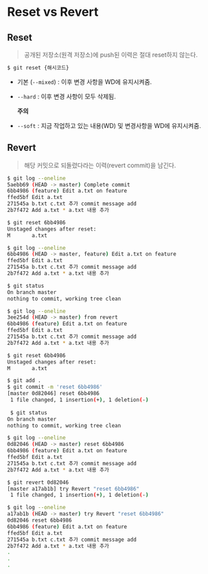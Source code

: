 # Reset vs Revert

## Reset

> 공개된 저장소(원격 저장소)에 push된 이력은 절대 reset하지 않는다.

```bash
$ git reset {해시코드}
```

* 기본 (`--mixed`) : 이후 변경 사항을 WD에 유지시켜줌.

* `--hard` : 이후 변경 사항이 모두 삭제됨.

  **주의**

* `--soft` : 지금 작업하고 있는 내용(WD) 및 변경사항을 WD에 유지시켜줌.

## Revert

> 해당 커밋으로 되돌렸다라는 이력(revert commit)을 남긴다.

```bash
$ git log --oneline
5aebb69 (HEAD -> master) Complete commit
6bb4986 (feature) Edit a.txt on feature
ffed5bf Edit a.txt
271545a b.txt c.txt 추가 commit message add
2b7f472 Add a.txt * a.txt 내용 추가

$ git reset 6bb4986
Unstaged changes after reset:
M       a.txt

$ git log --oneline
6bb4986 (HEAD -> master, feature) Edit a.txt on feature
ffed5bf Edit a.txt
271545a b.txt c.txt 추가 commit message add
2b7f472 Add a.txt * a.txt 내용 추가

```



```bash
$ git status
On branch master
nothing to commit, working tree clean

$ git log --oneline
3ee254d (HEAD -> master) from revert
6bb4986 (feature) Edit a.txt on feature
ffed5bf Edit a.txt
271545a b.txt c.txt 추가 commit message add
2b7f472 Add a.txt * a.txt 내용 추가

$ git reset 6bb4986
Unstaged changes after reset:
M       a.txt

$ git add .
$ git commit -m 'reset 6bb4986'
[master 0d82046] reset 6bb4986
 1 file changed, 1 insertion(+), 1 deletion(-)
 
 $ git status
On branch master
nothing to commit, working tree clean

$ git log --oneline
0d82046 (HEAD -> master) reset 6bb4986
6bb4986 (feature) Edit a.txt on feature
ffed5bf Edit a.txt
271545a b.txt c.txt 추가 commit message add
2b7f472 Add a.txt * a.txt 내용 추가

$ git revert 0d82046
[master a17ab1b] try Revert "reset 6bb4986"
 1 file changed, 1 insertion(+), 1 deletion(-)

$ git log --oneline
a17ab1b (HEAD -> master) try Revert "reset 6bb4986"
0d82046 reset 6bb4986
6bb4986 (feature) Edit a.txt on feature
ffed5bf Edit a.txt
271545a b.txt c.txt 추가 commit message add
2b7f472 Add a.txt * a.txt 내용 추가
.
.
.

```

